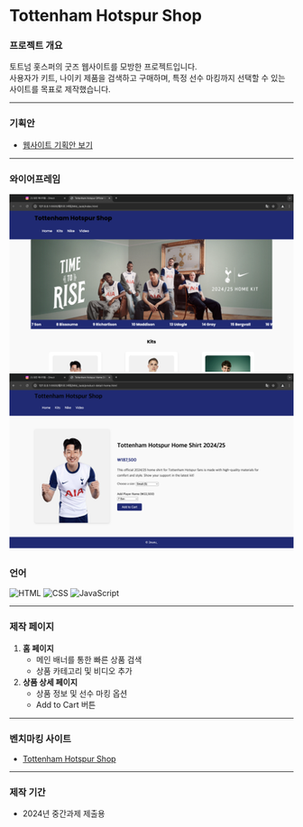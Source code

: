 # Tottenham Hotspur Shop

### **프로젝트 개요**
토트넘 홋스퍼의 굿즈 웹사이트를 모방한 프로젝트입니다.  
사용자가 키트, 나이키 제품을 검색하고 구매하며, 특정 선수 마킹까지 선택할 수 있는 사이트를 목표로 제작했습니다.

---

### **기획안**
- [웹사이트 기획안 보기](WP1_2315726_이가은_기획안.pdf.pdf)

---
### **와이어프레임**
![홈 페이지](assets/homepage_wireframe.png)
![상세 페이지](assets/detailpage_wireframe.png)

### **언어**
![HTML](https://img.shields.io/badge/HTML-E34F26?style=for-the-badge&logo=html5&logoColor=white)
![CSS](https://img.shields.io/badge/CSS-1572B6?style=for-the-badge&logo=css3&logoColor=white)
![JavaScript](https://img.shields.io/badge/JavaScript-F7DF1E?style=for-the-badge&logo=javascript&logoColor=black)

---
### **제작 페이지**
1. **홈 페이지**
   - 메인 배너를 통한 빠른 상품 검색
   - 상품 카테고리 및 비디오 추가
2. **상품 상세 페이지**
   - 상품 정보 및 선수 마킹 옵션
   - Add to Cart 버튼

---

### **벤치마킹 사이트**
- [Tottenham Hotspur Shop](https://shop.tottenhamhotspur.com/)

---

### **제작 기간**
- 2024년 중간과제 제출용
